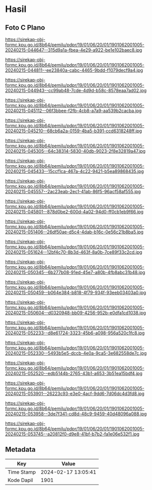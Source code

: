 # Hasil

## Foto C Plano

https://sirekap-obj-formc.kpu.go.id/8b64/pemilu/pdpr/19/01/06/20/01/1901062001005-20240215-044647--315d9a1a-fbea-4e29-a922-be1e102baec8.jpg

https://sirekap-obj-formc.kpu.go.id/8b64/pemilu/pdpr/19/01/06/20/01/1901062001005-20240215-044811--ee23840a-cabc-4465-9bdd-f1079decf9a4.jpg

https://sirekap-obj-formc.kpu.go.id/8b64/pemilu/pdpr/19/01/06/20/01/1901062001005-20240215-044943--cc99ab48-7cde-4d9d-b58c-8578eaa7ad02.jpg

https://sirekap-obj-formc.kpu.go.id/8b64/pemilu/pdpr/19/01/06/20/01/1901062001005-20240215-045112--06f3bbee-f2fb-4cb8-a7a9-aa539b2cacba.jpg

https://sirekap-obj-formc.kpu.go.id/8b64/pemilu/pdpr/19/01/06/20/01/1901062001005-20240215-045210--68cb6a2a-0159-4ba5-b391-ccd6318248ff.jpg

https://sirekap-obj-formc.kpu.go.id/8b64/pemilu/pdpr/19/01/06/20/01/1901062001005-20240215-045305--64c38314-5830-40db-9023-2f8e32819a47.jpg

https://sirekap-obj-formc.kpu.go.id/8b64/pemilu/pdpr/19/01/06/20/01/1901062001005-20240215-045433--15ccf1ca-467a-4c22-9421-b5ea89868435.jpg

https://sirekap-obj-formc.kpu.go.id/8b64/pemilu/pdpr/19/01/06/20/01/1901062001005-20240215-045557--2ac23eab-2ec1-41ab-86f5-96acf58af555.jpg

https://sirekap-obj-formc.kpu.go.id/8b64/pemilu/pdpr/19/01/06/20/01/1901062001005-20240215-045801--878d0be2-600d-4a02-94d0-ff0cb1eb9f66.jpg

https://sirekap-obj-formc.kpu.go.id/8b64/pemilu/pdpr/19/01/06/20/01/1901062001005-20240215-051406--26df50ae-d5c4-4dab-b16c-0e56c21b8ba5.jpg

https://sirekap-obj-formc.kpu.go.id/8b64/pemilu/pdpr/19/01/06/20/01/1901062001005-20240215-051624--12bf4c70-8b3d-463f-8a0b-7ce89f33c2cd.jpg

https://sirekap-obj-formc.kpu.go.id/8b64/pemilu/pdpr/19/01/06/20/01/1901062001005-20240215-050345--6b277b08-91ed-45e7-a80b-4fb8abc31b48.jpg

https://sirekap-obj-formc.kpu.go.id/8b64/pemilu/pdpr/19/01/06/20/01/1901062001005-20240215-050459--b064e384-b818-4f79-934f-93eeb03403a0.jpg

https://sirekap-obj-formc.kpu.go.id/8b64/pemilu/pdpr/19/01/06/20/01/1901062001005-20240215-050604--d0320948-bb09-4256-952b-e0dfa1cd1038.jpg

https://sirekap-obj-formc.kpu.go.id/8b64/pemilu/pdpr/19/01/06/20/01/1901062001005-20240215-052233--d8e61724-3323-45b6-a098-956a520c1fc8.jpg

https://sirekap-obj-formc.kpu.go.id/8b64/pemilu/pdpr/19/01/06/20/01/1901062001005-20240215-052330--5493b5e5-dccb-4e0a-9ca5-3e682558de7c.jpg

https://sirekap-obj-formc.kpu.go.id/8b64/pemilu/pdpr/19/01/06/20/01/1901062001005-20240215-052520--edb5144b-2765-43b1-a653-3b51ea15bdf4.jpg

https://sirekap-obj-formc.kpu.go.id/8b64/pemilu/pdpr/19/01/06/20/01/1901062001005-20240215-053901--26223c93-e3e0-4acf-9dd6-7d06dc4d3fd8.jpg

https://sirekap-obj-formc.kpu.go.id/8b64/pemilu/pdpr/19/01/06/20/01/1901062001005-20240215-053958--3de7f341-cd8d-48c9-9459-40d48096a088.jpg

https://sirekap-obj-formc.kpu.go.id/8b64/pemilu/pdpr/19/01/06/20/01/1901062001005-20240215-053745--a20812f0-d9e8-41bf-b7b2-fa1e06e532f1.jpg


## Metadata

| Key        | Value               |
| ---------- | ------------------- |
| Time Stamp | 2024-02-17 13:05:41 |
| Kode Dapil | 1901                |



